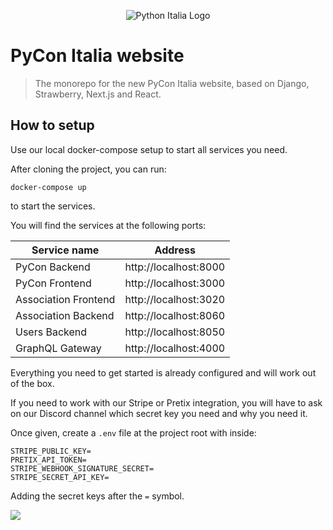<p align="center">
    <img src="https://avatars1.githubusercontent.com/u/3573467?s=96" alt="Python Italia Logo" />
</p>

# PyCon Italia website

> The monorepo for the new PyCon Italia website, based on Django, Strawberry,
> Next.js and React.

## How to setup

Use our local docker-compose setup to start all services you need.

After cloning the project, you can run:

```
docker-compose up
```

to start the services.

You will find the services at the following ports:

| Service name         | Address               |
| -------------------- | --------------------- |
| PyCon Backend        | http://localhost:8000 |
| PyCon Frontend       | http://localhost:3000 |
| Association Frontend | http://localhost:3020 |
| Association Backend  | http://localhost:8060 |
| Users Backend        | http://localhost:8050 |
| GraphQL Gateway      | http://localhost:4000 |

Everything you need to get started is already configured
and will work out of the box.

If you need to work with our Stripe or Pretix integration, you will have to ask
on our Discord channel which secret key you need and why you need it.

Once given, create a `.env` file at the project root with inside:

```text
STRIPE_PUBLIC_KEY=
PRETIX_API_TOKEN=
STRIPE_WEBHOOK_SIGNATURE_SECRET=
STRIPE_SECRET_API_KEY=
```

Adding the secret keys after the `=` symbol.

[<img src="https://www.datocms-assets.com/31049/1618983297-powered-by-vercel.svg">](https://vercel.com?utm_source=pythonitalia&utm_campaign=oss)

